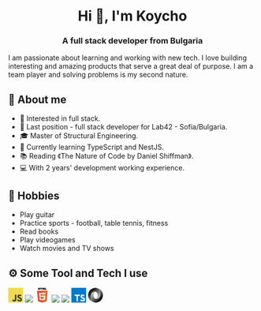 <h1 align="center">Hi 👋, I'm Koycho</h1>
<h3 align="center">A full stack developer from Bulgaria</h3>

I am passionate about learning and working with new tech. I love building interesting and amazing products that serve a great deal of purpose. I am a team player and solving problems is my second nature.

## 💬 About me
* 🧐   Interested in full stack.
* 💼   Last position - full stack developer for Lab42 - Sofia/Bulgaria.
* 🎓   Master of Structural Engineering.
* 🌱   Currently learning TypeScript and NestJS.
* 📚   Reading 《The Nature of Code by Daniel Shiffman》.
* 💻   With 2 years' development working experience.
  
## 📅 Hobbies
- Play guitar
- Practice sports - football, table tennis, fitness
- Read books
- Play videogames
- Watch movies and TV shows

## ⚙️ Some Tool and Tech I use

<code><img height="30" src="https://raw.githubusercontent.com/github/explore/80688e429a7d4ef2fca1e82350fe8e3517d3494d/topics/javascript/javascript.png"></code>
<code><img height="30" src="https://avatars3.githubusercontent.com/u/9950313?s=200&v=4"></code>
<code><img height="30" src="https://raw.githubusercontent.com/github/explore/80688e429a7d4ef2fca1e82350fe8e3517d3494d/topics/html/html.png"></code>
<code><img height="30" src="https://avatars1.githubusercontent.com/u/1517864?s=200&v=4"></code>
<code><img height="30" src="https://avatars3.githubusercontent.com/u/18133?s=200&v=4"></code>
<code><img height="30" src="https://raw.githubusercontent.com/github/explore/80688e429a7d4ef2fca1e82350fe8e3517d3494d/topics/typescript/typescript.png"></code>
<code><img height="30" src="https://raw.githubusercontent.com/github/explore/80688e429a7d4ef2fca1e82350fe8e3517d3494d/topics/json/json.png"></code>
